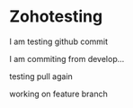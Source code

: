 # Zohotesting

I am testing github commit

I am commiting from develop...

testing pull again

working on feature branch